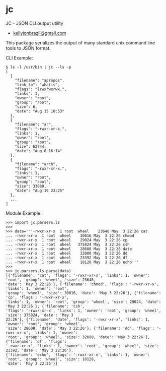 # jc
JC - JSON CLI output utility

* kellyjonbrazil@gmail.com

This package serializes the output of many standard unix command line tools to JSON format.

CLI Example:

    $ ls -l /usr/bin | jc --ls -p
    [
      {
        "filename": "apropos",
        "link_to": "whatis",
        "flags": "lrwxrwxrwx.",
        "links": 1,
        "owner": "root",
        "group": "root",
        "size": 6,
        "date": "Aug 15 10:53"
      },
      {
        "filename": "ar",
        "flags": "-rwxr-xr-x.",
        "links": 1,
        "owner": "root",
        "group": "root",
        "size": 62744,
        "date": "Aug 8 16:14"
      },
      {
        "filename": "arch",
        "flags": "-rwxr-xr-x.",
        "links": 1,
        "owner": "root",
        "group": "root",
        "size": 33080,
        "date": "Aug 19 23:25"
      },
      ...
    ]

Module Example:

    >>> import jc.parsers.ls
    >>>
    >>> data='''-rwxr-xr-x  1 root  wheel    23648 May  3 22:26 cat
    ... -rwxr-xr-x  1 root  wheel    30016 May  3 22:26 chmod
    ... -rwxr-xr-x  1 root  wheel    29024 May  3 22:26 cp
    ... -rwxr-xr-x  1 root  wheel   375824 May  3 22:26 csh
    ... -rwxr-xr-x  1 root  wheel    28608 May  3 22:26 date
    ... -rwxr-xr-x  1 root  wheel    32000 May  3 22:26 dd
    ... -rwxr-xr-x  1 root  wheel    23392 May  3 22:26 df
    ... -rwxr-xr-x  1 root  wheel    18128 May  3 22:26 echo'''
    >>>
    >>> jc.parsers.ls.parse(data)
    [{'filename': 'cat', 'flags': '-rwxr-xr-x', 'links': 1, 'owner': 'root', 'group': 'wheel', 'size': 23648,
    'date': 'May 3 22:26'}, {'filename': 'chmod', 'flags': '-rwxr-xr-x', 'links': 1, 'owner': 'root',
    'group': 'wheel', 'size': 30016, 'date': 'May 3 22:26'}, {'filename': 'cp', 'flags': '-rwxr-xr-x',
    'links': 1, 'owner': 'root', 'group': 'wheel', 'size': 29024, 'date': 'May 3 22:26'}, {'filename': 'csh',
    'flags': '-rwxr-xr-x', 'links': 1, 'owner': 'root', 'group': 'wheel', 'size': 375824, 'date': 'May 3
    22:26'}, {'filename': 'date', 'flags': '-rwxr-xr-x', 'links': 1, 'owner': 'root', 'group': 'wheel',
    'size': 28608, 'date': 'May 3 22:26'}, {'filename': 'dd', 'flags': '-rwxr-xr-x', 'links': 1, 'owner':
    'root', 'group': 'wheel', 'size': 32000, 'date': 'May 3 22:26'}, {'filename': 'df', 'flags':
    '-rwxr-xr-x', 'links': 1, 'owner': 'root', 'group': 'wheel', 'size': 23392, 'date': 'May 3 22:26'},
    {'filename': 'echo', 'flags': '-rwxr-xr-x', 'links': 1, 'owner': 'root', 'group': 'wheel', 'size': 18128,
    'date': 'May 3 22:26'}]

